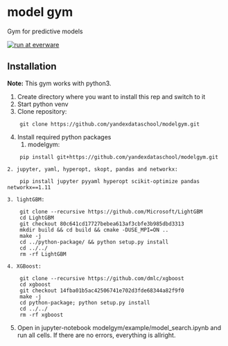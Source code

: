 # model gym
Gym for predictive models

[![run at everware](https://img.shields.io/badge/run%20me-@everware-blue.svg?style=flat)](https://everware.ysda.yandex.net/hub/oauth_login?repourl=https://github.com/yandexdataschool/modelgym)


## Installation
**Note:** This gym works with python3.
1. Create directory where you want to install this rep and switch to it
2. Start python venv
3. Clone repository:
```
    git clone https://github.com/yandexdataschool/modelgym.git
```
4. Install required python packages
    1. modelgym:
```
	pip install git+https://github.com/yandexdataschool/modelgym.git
```

    2. jupyter, yaml, hyperopt, skopt, pandas and networkx:

```
	pip install jupyter pyyaml hyperopt scikit-optimize pandas networkx==1.11
```

    3. lightGBM:
```
	git clone --recursive https://github.com/Microsoft/LightGBM
	cd LightGBM
	git checkout 80c641cd17727bebea613af3cbfe3b985dbd3313
	mkdir build && cd build && cmake -DUSE_MPI=ON ..
	make -j
	cd ../python-package/ && python setup.py install
	cd ../../
	rm -rf LightGBM
```

    4. XGBoost:
```
	git clone --recursive https://github.com/dmlc/xgboost
	cd xgboost
	git checkout 14fba01b5ac42506741e702d3fde68344a82f9f0
	make -j
	cd python-package; python setup.py install
	cd ../../
	rm -rf xgboost
```
5. Open in jupyter-notebook modelgym/example/model\_search.ipynb and run all cells. If there are no errors, everything is allright.
